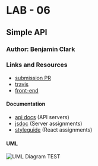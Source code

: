 # LAB - 06

## Simple API

### Author: Benjamin Clark

### Links and Resources
* [submission PR](https://github.com/benjamin-401-advanced-javascript/class-05/pull/2)
* [travis](https://www.travis-ci.com/benjamin-401-advanced-javascript/class-05)
* [front-end](https://codesandbox.io/s/api-client-og74e)

#### Documentation
* [api docs](https://app.swaggerhub.com/apis/1benisin/simple-api/0.1) (API servers)
* [jsdoc](http://xyz.com) (Server assignments)
* [styleguide](http://xyz.com) (React assignments)


#### UML
![UML Diagram TEST](bitmoji.png)
